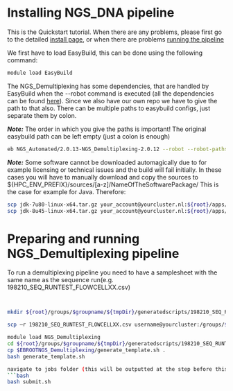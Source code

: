 #  Installing NGS_DNA pipeline

This is the Quickstart tutorial. When there are any problems, please first go to the detailed [install page](ngs-install), or when there are problems [running the pipeline](ngs-run)

We first have to load EasyBuild, this can be done using the following command:
```bash
module load EasyBuild
```

The NGS_Demultiplexing has some dependencies, that are handled by EasyBuild when the --robot command is executed (all the dependencies can be found [here](ngs-dependencies)). Since we also have our own repo we have to give the path to that also. There can be multiple paths to easybuild configs, just separate them by colon.

**_Note:_** The order in which you give the paths is important! The original easybuild path can be left empty (just a colon is enough)
```bash
eb NGS_Automated/2.0.13-NGS_Demultiplexing-2.0.12 --robot --robot-paths=${pathToMYeasybuild}/easybuild-easyconfigs/easybuild/easyconfigs/:
```
**_Note:_** Some software cannot be downloaded automagically due to for example licensing or technical issues and the build will fail initially.
In these cases you will have to manually download and copy the sources to
${HPC_ENV_PREFIX}/sources/[a-z]/NameOfTheSoftwarePackage/
This is the case for example for Java. Therefore:
```bash
scp jdk-7u80-linux-x64.tar.gz your_account@yourcluster.nl:${root}/apps/sources/j/Java/
scp jdk-8u45-linux-x64.tar.gz your_account@yourcluster.nl:${root}/apps/sources/j/Java/
```


#  Preparing and running NGS_Demultiplexing pipeline

To run a demultiplexing pipeline you need to have a samplesheet with the same name as the sequence run(e.g. 198210_SEQ_RUNTEST_FLOWCELLXX.csv)
```bash


mkdir ${root}/groups/$groupname/${tmpDir}/generatedscripts/198210_SEQ_RUNTEST_FLOWCELLXX

scp –r 198210_SEQ_RUNTEST_FLOWCELLXX.csv username@yourcluster:/groups/$groupname/${tmpDir}/generatedscripts/

module load NGS_Demultiplexing
cd ${root}/groups/$groupname/${tmpDir}/generatedscripts/198210_SEQ_RUNTEST_FLOWCELLXX
cp $EBROOTNGS_Demultiplexing/generate_template.sh .
bash generate_template.sh

navigate to jobs folder (this will be outputted at the step before this one).
```bash
bash submit.sh
```
